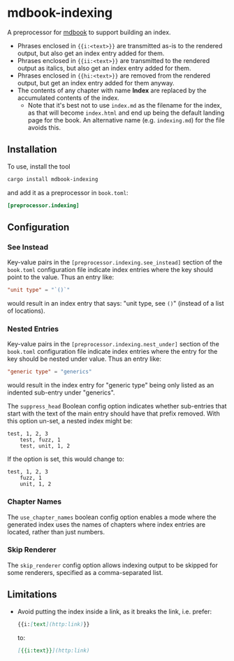# mdbook-indexing

A preprocessor for [mdbook](https://github.com/rust-lang/mdBook) to support building an index.

- Phrases enclosed in `{{i:<text>}}` are transmitted as-is to the rendered output, but also get an index entry added for
  them.
- Phrases enclosed in `{{ii:<text>}}` are transmitted to the rendered output as italics, but also get an index entry
  added for them.
- Phrases enclosed in `{{hi:<text>}}` are removed from the rendered output, but get an index entry added for them
  anyway.
- The contents of any chapter with name **Index** are replaced by the accumulated contents of the index.
   - Note that it's best not to use `index.md` as the filename for the index, as that will become `index.html` and
     end up being the default landing page for the book.  An alternative name (e.g. `indexing.md`) for the file avoids
     this.

## Installation

To use, install the tool

```sh
cargo install mdbook-indexing
```

and add it as a preprocessor in `book.toml`:

```toml
[preprocessor.indexing]
```

## Configuration

### See Instead

Key-value pairs in the `[preprocessor.indexing.see_instead]` section of the `book.toml` configuration file indicate index
entries where the key should point to the value.  Thus an entry like:

```toml
"unit type" = "`()`"
```

would result in an index entry that says: "unit type, see `()`" (instead of a list of locations).

### Nested Entries

Key-value pairs in the `[preprocessor.indexing.nest_under]` section of the `book.toml` configuration file indicate index
entries where the entry for the key should be nested under value.  Thus an entry like:

```toml
"generic type" = "generics"
```

would result in the index entry for "generic type" being only listed as an indented sub-entry under "generics".

The `suppress_head` Boolean config option indicates whether sub-entries that start with the text of the main
entry should have that prefix removed.  With this option un-set, a nested index might be:

```text
test, 1, 2, 3
    test, fuzz, 1
    test, unit, 1, 2
```

If the option is set, this would change to:

```text
test, 1, 2, 3
    fuzz, 1
    unit, 1, 2
```

### Chapter Names

The `use_chapter_names` boolean config option enables a mode where the generated index uses the names of chapters where
index entries are located, rather than just numbers.

### Skip Renderer

The `skip_renderer` config option allows indexing output to be skipped for some renderers, specified as a
comma-separated list.

## Limitations

- Avoid putting the index inside a link, as it breaks the link, i.e. prefer:
    ```md
    {{i:[text](http:link)}}
    ```
  to:
    ```md
    [{{i:text}}](http:link)
    ```
